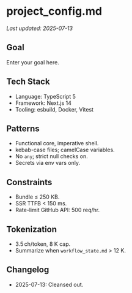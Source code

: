 # project_config.md
_Last updated: 2025-07-13_

## Goal  
Enter your goal here.

## Tech Stack  
- Language: TypeScript 5  
- Framework: Next.js 14  
- Tooling: esbuild, Docker, Vitest

## Patterns  
- Functional core, imperative shell.  
- kebab-case files; camelCase variables.  
- No `any`; strict null checks on.  
- Secrets via env vars only.

## Constraints  
- Bundle ≤ 250 KB.  
- SSR TTFB < 150 ms.  
- Rate-limit GitHub API: 500 req/hr.

## Tokenization  
- 3.5 ch/token, 8 K cap.  
- Summarize when `workflow_state.md` > 12 K.

## Changelog
- 2025-07-13: Cleansed out.
